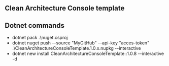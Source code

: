 ## Clean Architecture Console template

## Dotnet commands
- dotnet pack .\nuget.csproj
- dotnet nuget push --source "MyGitHub" --api-key "acces-token" .\CleanArchitectureConsoleTemplate.1.0.x.nupkg --interactive
- dotnet new install CleanArchitectureConsoleTemplate::1.0.8 --interactive -d
